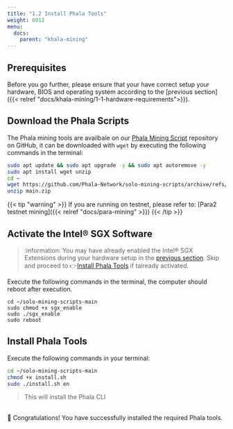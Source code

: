 ```yaml
---
title: "1.2 Install Phala Tools"
weight: 6012
menu:
  docs:
    parent: "khala-mining"
---
```


## Prerequisites

Before you go further, please ensure that your have correct setup your hardware, BIOS and operating system according to the [previous section]({{< relref "docs/khala-mining/1-1-hardware-requirements">}}).

## Download the Phala Scripts

The Phala mining tools are availbale on our [Phala Mining Script](https://github.com/Phala-Network/solo-mining-scripts/) repository on GitHub, it can be downloaded with `wget` by executing the following commands in the terminal:

```bash
sudo apt update && sudo apt upgrade -y && sudo apt autoremove -y
sudo apt install wget unzip
cd ~
wget https://github.com/Phala-Network/solo-mining-scripts/archive/refs/heads/main.zip
unzip main.zip
```

{{< tip "warning" >}}
If you are running on testnet, please refer to: [Para2 testnet mining]({{< relref "docs/para-mining" >}})
{{< /tip >}}

## Activate the Intel® SGX Software 

> :information: You may have already enabled the Intel® SGX Extensions during your hardware setup in the [previous section](/en-us/docs/khala-mining/1-1-hardware-requirements/#5-enable-intel-sgx-extensions). Skip and proceed to :point_right:[Install Phala Tools](/en-us/docs/khala-mining/1-2-download-setup-scripts/#install-phala-tools) if talready activated.

Execute the following commands in the terminal, the computer should reboot after execution.

```shell
cd ~/solo-mining-scripts-main
sudo chmod +x sgx_enable
sudo ./sgx_enable
sudo reboot
```

## Install Phala Tools

Execute the following commands in your terminal:

```bash
cd ~/solo-mining-scripts-main
chmod +x install.sh
sudo ./install.sh en
```

> This will install the Phala CLI

\
:tada: Congratulations! You have successfully installed the required Phala tools.
